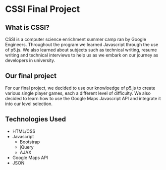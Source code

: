 # CSSI Final Project

## What is CSSI?
CSSI is a computer science enrichment summer camp ran by Google Engineers. Throughout the program we learned Javascript through the use of p5.js. We also learned about subjects such as technical writing, resume writing and technical interviews to help us as we embark on our journey as developers in university.

## Our final project
For our final project, we decided to use our knowloedge of p5.js to create various single player games, each a different level of difficulty. We also decided to learn how to use the Google Maps Javascript API and integrate it into our level selection. 

## Technologies Used
* HTML/CSS
* Javascript
  * Bootstrap
  * jQuery
  * AJAX
* Google Maps API
* JSON
